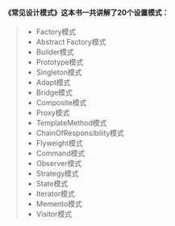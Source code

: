 #### 《常见设计模式》这本书一共讲解了20个设置模式： ####
> - Factory模式
> - Abstract Factory模式
> - Builder模式
> - Prototype模式
> - Singleton模式
> - Adapt模式
> - Bridge模式
> - Composite模式
> - Proxy模式
> - TemplateMethod模式
> - ChainOfResponsibility模式
> - Flyweight模式
> - Command模式
> - Observer模式
> - Strategy模式
> - State模式
> - Iterator模式
> - Memento模式
> - Visitor模式